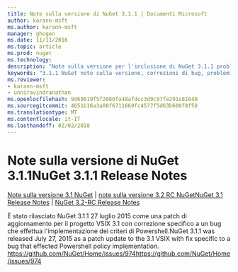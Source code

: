 ```yaml
---
title: Note sulla versione di NuGet 3.1.1 | Documenti Microsoft
author: karann-msft
ms.author: karann-msft
manager: ghogen
ms.date: 11/11/2016
ms.topic: article
ms.prod: nuget
ms.technology: 
description: "Note sulla versione per l'inclusione di NuGet 3.1.1 problemi noti, correzioni di bug, le funzionalità aggiunte e dcr."
keywords: "3.1.1 NuGet note sulla versione, correzioni di bug, problemi noti, aggiunta di funzionalità, eseguire"
ms.reviewer:
- karann-msft
- unniravindranathan
ms.openlocfilehash: 9d69819f5f2080fa48afdcc3d9c97fe291c81648
ms.sourcegitcommit: 4651b16a3a08f6711669fc4577f5d63b600f8f58
ms.translationtype: MT
ms.contentlocale: it-IT
ms.lasthandoff: 02/02/2018
---
```

# <a name="nuget-311-release-notes"></a><span data-ttu-id="b98f6-104">Note sulla versione di NuGet 3.1.1</span><span class="sxs-lookup"><span data-stu-id="b98f6-104">NuGet 3.1.1 Release Notes</span></span>

<span data-ttu-id="b98f6-105">[Note sulla versione 3.1 NuGet](../release-notes/nuget-3.1.md) | [note sulla versione 3.2 RC NuGet](../release-notes/nuget-3.2-RC.md)</span><span class="sxs-lookup"><span data-stu-id="b98f6-105">[NuGet 3.1 Release Notes](../release-notes/nuget-3.1.md) | [NuGet 3.2-RC Release Notes](../release-notes/nuget-3.2-RC.md)</span></span>

<span data-ttu-id="b98f6-106">È stato rilasciato NuGet 3.1.1 27 luglio 2015 come una patch di aggiornamento per il progetto VSIX 3.1 con correzione specifico a un bug che effettua l'implementazione dei criteri di Powershell.</span><span class="sxs-lookup"><span data-stu-id="b98f6-106">NuGet 3.1.1 was released July 27, 2015 as a patch update to the 3.1 VSIX with fix specific to a bug that effected Powershell policy implementation.</span></span>
[<span data-ttu-id="b98f6-107">https://github.com/NuGet/Home/issues/974</span><span class="sxs-lookup"><span data-stu-id="b98f6-107">https://github.com/NuGet/Home/issues/974</span></span>](https://github.com/NuGet/Home/issues/974)